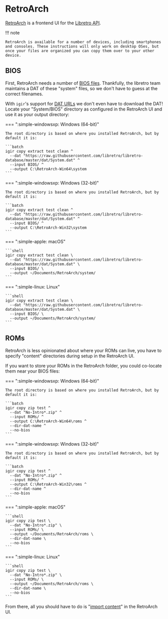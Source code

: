 # RetroArch

[RetroArch](https://www.retroarch.com/) is a frontend UI for the [Libretro API](https://www.libretro.com/).

!!! note

    RetroArch is available for a number of devices, including smartphones and consoles. These instructions will only work on desktop OSes, but once your files are organized you can copy them over to your other device.

## BIOS

First, RetroArch needs a number of [BIOS files](https://docs.libretro.com/library/bios/). Thankfully, the libretro team maintains a DAT of these "system" files, so we don't have to guess at the correct filenames.

With `igir`'s support for [DAT URLs](../../input/dats.md) we don't even have to download the DAT! Locate your "System/BIOS" directory as configured in the RetroArch UI and use it as your output directory:

=== ":simple-windowsxp: Windows (64-bit)"

    The root directory is based on where you installed RetroArch, but by default it is:

    ```batch
    igir copy extract test clean ^
      --dat "https://raw.githubusercontent.com/libretro/libretro-database/master/dat/System.dat" ^
      --input BIOS/ ^
      --output C:\RetroArch-Win64\system
    ```

=== ":simple-windowsxp: Windows (32-bit)"

    The root directory is based on where you installed RetroArch, but by default it is:

    ```batch
    igir copy extract test clean ^
      --dat "https://raw.githubusercontent.com/libretro/libretro-database/master/dat/System.dat" ^
      --input BIOS/ ^
      --output C:\RetroArch-Win32\system
    ```

=== ":simple-apple: macOS"

    ```shell
    igir copy extract test clean \
      --dat "https://raw.githubusercontent.com/libretro/libretro-database/master/dat/System.dat" \
      --input BIOS/ \
      --output ~/Documents/RetroArch/system/
    ```

=== ":simple-linux: Linux"

    ```shell
    igir copy extract test clean \
      --dat "https://raw.githubusercontent.com/libretro/libretro-database/master/dat/System.dat" \
      --input BIOS/ \
      --output ~/Documents/RetroArch/system/
    ```

## ROMs

RetroArch is less opinionated about where your ROMs can live, you have to specify "content" directories during setup in the RetroArch UI.

If you want to store your ROMs in the RetroArch folder, you could co-locate them near your BIOS files:

=== ":simple-windowsxp: Windows (64-bit)"

    The root directory is based on where you installed RetroArch, but by default it is:

    ```batch
    igir copy zip test ^
      --dat "No-Intro*.zip" ^
      --input ROMs/ ^
      --output C:\RetroArch-Win64\roms ^
      --dir-dat-name ^
      --no-bios
    ```

=== ":simple-windowsxp: Windows (32-bit)"

    The root directory is based on where you installed RetroArch, but by default it is:

    ```batch
    igir copy zip test ^
      --dat "No-Intro*.zip" ^
      --input ROMs/ ^
      --output C:\RetroArch-Win32\roms ^
      --dir-dat-name ^
      --no-bios
    ```

=== ":simple-apple: macOS"

    ```shell
    igir copy zip test \
      --dat "No-Intro*.zip" \
      --input ROMs/ \
      --output ~/Documents/RetroArch/roms \
      --dir-dat-name \
      --no-bios
    ```

=== ":simple-linux: Linux"

    ```shell
    igir copy zip test \
      --dat "No-Intro*.zip" \
      --input ROMs/ \
      --output ~/Documents/RetroArch/roms \
      --dir-dat-name \
      --no-bios
    ```

From there, all you should have to do is "[import content](https://docs.libretro.com/guides/import-content/)" in the RetroArch UI.
